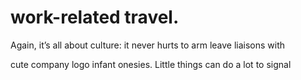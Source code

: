 # work-related travel.

Again, it’s all about culture: it never hurts to arm leave liaisons with

cute company logo infant onesies. Little things can do a lot to signal